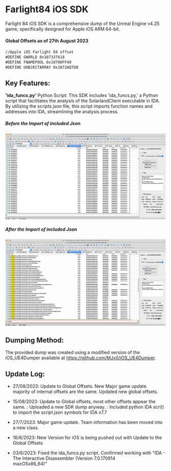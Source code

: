 # Farlight84 iOS SDK
Farlight 84 iOS SDK is a comprehensive dump of the Unreal Engine v4.25 game, specifically designed for Apple iOS ARM 64-bit.

#### Global Offsets as of 27th August 2023 
```
//Apple iOS Farlight 84 offset 
#DEFINE GWORLD 0x107337618
#DEFINE FNAMEPOOL 0x10700FF40
#DEFINE UOBJECTARRAY 0x1072AD7D8
```

## Key Features:
**'ida_funcs.py'** Python Script: This SDK includes 'ida_funcs.py,' a Python script that facilitates the analysis of the SolarlandClient
executable in IDA. By utilizing the scripts.json file, this script imports function names and addresses into IDA, streamlining the
analysis process.

##### Before the Import of included Json
![Alt text](https://github.com/silentninjabee/Farlight84_iOS_SDK/blob/main/farlight_IdaBeforeFunctionsImport.jpg "Before Import Json Functions")

##### After the Import of included Json
![Alt text](https://github.com/silentninjabee/Farlight84_iOS_SDK/blob/main/farlight_IdaAfterFunctionsImport.jpg "After Import Json Functions")


## Dumping Method:
The provided dump was created using a modified version of the iOS_UE4Dumper available at https://github.com/MJx0/iOS_UE4Dumper.

## Update Log:
- 27/08/2023: Update to Global Offsets. New Major game update. majority of internal offsets are the same. Updated new global offsets.
- 15/08/2023: Update to Global offsets, most other offsets appear the same.
              : Uploaded a new SDK dump anyway.
              : Included python IDA scri[t to import the script.json symbols for IDA v7.7
- 27/7/2023: Major game update. Team information has been moved into a new class.

- 16/6/2023: New Version for iOS is being pushed out with Update to the Global Offsets

- 03/6/2023: Fixed the ida_funcs.py script. Confirmed working with "IDA - The Interactive Disassembler (Version 7.0.170914        
macOSx86_64)"
